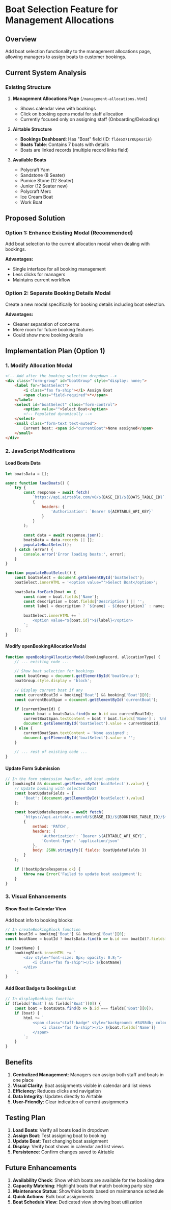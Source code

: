 # Boat Selection Feature for Management Allocations

## Overview
Add boat selection functionality to the management allocations page, allowing managers to assign boats to customer bookings.

## Current System Analysis

### Existing Structure
1. **Management Allocations Page** (`/management-allocations.html`)
   - Shows calendar view with bookings
   - Click on booking opens modal for staff allocation
   - Currently focused only on assigning staff (Onboarding/Deloading)

2. **Airtable Structure**
   - **Bookings Dashboard**: Has "Boat" field (ID: `flde5X7IYKUpKo7ik`)
   - **Boats Table**: Contains 7 boats with details
   - Boats are linked records (multiple record links field)

3. **Available Boats**
   - Polycraft Yam
   - Sandstone (8 Seater)
   - Pumice Stone (12 Seater)
   - Junior (12 Seater new)
   - Polycraft Merc
   - Ice Cream Boat
   - Work Boat

## Proposed Solution

### Option 1: Enhance Existing Modal (Recommended)
Add boat selection to the current allocation modal when dealing with bookings.

**Advantages:**
- Single interface for all booking management
- Less clicks for managers
- Maintains current workflow

### Option 2: Separate Booking Details Modal
Create a new modal specifically for booking details including boat selection.

**Advantages:**
- Cleaner separation of concerns
- More room for future booking features
- Could show more booking details

## Implementation Plan (Option 1)

### 1. Modify Allocation Modal
```html
<!-- Add after the booking selection dropdown -->
<div class="form-group" id="boatGroup" style="display: none;">
    <label for="boatSelect">
        <i class="fas fa-ship"></i> Assign Boat
        <span class="field-required">*</span>
    </label>
    <select id="boatSelect" class="form-control">
        <option value="">Select Boat</option>
        <!-- Populated dynamically -->
    </select>
    <small class="form-text text-muted">
        Current boat: <span id="currentBoat">None assigned</span>
    </small>
</div>
```

### 2. JavaScript Modifications

#### Load Boats Data
```javascript
let boatsData = [];

async function loadBoats() {
    try {
        const response = await fetch(
            `https://api.airtable.com/v0/${BASE_ID}/${BOATS_TABLE_ID}`,
            {
                headers: {
                    'Authorization': `Bearer ${AIRTABLE_API_KEY}`
                }
            }
        );
        
        const data = await response.json();
        boatsData = data.records || [];
        populateBoatSelect();
    } catch (error) {
        console.error('Error loading boats:', error);
    }
}

function populateBoatSelect() {
    const boatSelect = document.getElementById('boatSelect');
    boatSelect.innerHTML = '<option value="">Select Boat</option>';
    
    boatsData.forEach(boat => {
        const name = boat.fields['Name'];
        const description = boat.fields['Description'] || '';
        const label = description ? `${name} - ${description}` : name;
        
        boatSelect.innerHTML += `
            <option value="${boat.id}">${label}</option>
        `;
    });
}
```

#### Modify openBookingAllocationModal
```javascript
function openBookingAllocationModal(bookingRecord, allocationType) {
    // ... existing code ...
    
    // Show boat selection for bookings
    const boatGroup = document.getElementById('boatGroup');
    boatGroup.style.display = 'block';
    
    // Display current boat if any
    const currentBoatId = booking['Boat'] && booking['Boat'][0];
    const currentBoatSpan = document.getElementById('currentBoat');
    
    if (currentBoatId) {
        const boat = boatsData.find(b => b.id === currentBoatId);
        currentBoatSpan.textContent = boat ? boat.fields['Name'] : 'Unknown boat';
        document.getElementById('boatSelect').value = currentBoatId;
    } else {
        currentBoatSpan.textContent = 'None assigned';
        document.getElementById('boatSelect').value = '';
    }
    
    // ... rest of existing code ...
}
```

#### Update Form Submission
```javascript
// In the form submission handler, add boat update
if (bookingId && document.getElementById('boatSelect').value) {
    // Update booking with selected boat
    const boatUpdateFields = {
        'Boat': [document.getElementById('boatSelect').value]
    };
    
    const boatUpdateResponse = await fetch(
        `https://api.airtable.com/v0/${BASE_ID}/${BOOKINGS_TABLE_ID}/${bookingId}`,
        {
            method: 'PATCH',
            headers: {
                'Authorization': `Bearer ${AIRTABLE_API_KEY}`,
                'Content-Type': 'application/json'
            },
            body: JSON.stringify({ fields: boatUpdateFields })
        }
    );
    
    if (!boatUpdateResponse.ok) {
        throw new Error('Failed to update boat assignment');
    }
}
```

### 3. Visual Enhancements

#### Show Boat in Calendar View
Add boat info to booking blocks:
```javascript
// In createBookingBlock function
const boatId = booking['Boat'] && booking['Boat'][0];
const boatName = boatId ? boatsData.find(b => b.id === boatId)?.fields['Name'] : null;

if (boatName) {
    bookingBlock.innerHTML += `
        <div style="font-size: 8px; opacity: 0.8;">
            <i class="fas fa-ship"></i> ${boatName}
        </div>
    `;
}
```

#### Add Boat Badge to Bookings List
```javascript
// In displayBookings function
if (fields['Boat'] && fields['Boat'][0]) {
    const boat = boatsData.find(b => b.id === fields['Boat'][0]);
    if (boat) {
        html += `
            <span class="staff-badge" style="background: #3498db; color: white;">
                <i class="fas fa-ship"></i> ${boat.fields['Name']}
            </span>
        `;
    }
}
```

## Benefits

1. **Centralized Management**: Managers can assign both staff and boats in one place
2. **Visual Clarity**: Boat assignments visible in calendar and list views
3. **Efficiency**: Reduces clicks and navigation
4. **Data Integrity**: Updates directly to Airtable
5. **User-Friendly**: Clear indication of current assignments

## Testing Plan

1. **Load Boats**: Verify all boats load in dropdown
2. **Assign Boat**: Test assigning boat to booking
3. **Update Boat**: Test changing boat assignment
4. **Display**: Verify boat shows in calendar and list views
5. **Persistence**: Confirm changes saved to Airtable

## Future Enhancements

1. **Availability Check**: Show which boats are available for the booking date
2. **Capacity Matching**: Highlight boats that match booking party size
3. **Maintenance Status**: Show/hide boats based on maintenance schedule
4. **Quick Actions**: Bulk boat assignments
5. **Boat Schedule View**: Dedicated view showing boat utilization
